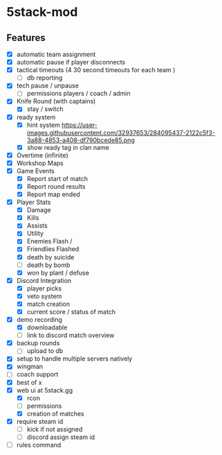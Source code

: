 # 5stack-mod

## Features
- [x] automatic team assignment
- [x] automatic pause if player disconnects
- [x] tactical timeouts (4 30 second timeouts for each team )
  - [ ] db reporting
- [x] tech pause / unpause
  - [ ] permissions players / coach / admin
- [x] Knife Round (with captains)
  - [x] stay / switch
- [x] ready system
  - [x] hint system https://user-images.githubusercontent.com/32937653/284095437-2122c5f3-3a88-4853-a408-df790bcede85.png
  - [x] show ready tag in clan name
- [x] Overtime (infinite)
- [x] Workshop Maps
- [x] Game Events
    - [x] Report start of match
    - [x] Report round results
    - [x] Report map ended
- [x] Player Stats
    - [x] Damage
    - [x] Kills
    - [x] Assists
    - [x] Utility
    - [x] Enemies Flash /
    - [x] Friendlies Flashed
    - [x] death by suicide
    - [ ] death by bomb
    - [x] won by plant / defuse
- [x] Discord Integration
  - [x] player picks
  - [x] veto system
  - [x] match creation
  - [x] current score / status of match
- [x] demo recording
  - [x] downloadable
  - [ ] link to discord match overview
- [x] backup rounds 
  - [ ] upload to db
- [x] setup to handle multiple servers natively
- [x] wingman
- [ ] coach support
- [x] best of x
- [x] web ui at 5stack.gg
  - [x] rcon
  - [ ] permissions
  - [x] creation of matches
- [x] require steam id
  - [ ] kick if not assigned
  - [ ] discord assign steam id
- [ ] rules command